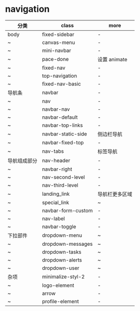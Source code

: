 # navigation

| 分类     | class              | more       |
|--------|--------------------|------------|
| body   | fixed-sidebar      | -          |
| ~      | canvas-menu        | -          |
| ~      | mini-navbar        | -          |
| ~      | pace-done          | 设置 animate |
| ~      | fixed-nav          | -          |
| ~      | top-navigation     | -          |
| ~      | fixed-nav-basic    | -          |
| 导航条    | navbar             | -          |
| ~      | nav                | -          |
| ~      | navbar-nav         | -          |
| ~      | navbar-default     | -          |
| ~      | navbar-top-links   | -          |
| ~      | navbar-static-side | 侧边栏导航      |
| ~      | navbar-fixed-top   | -          |
| ~      | nav-tabs           | 标签导航       |
| 导航组成部分 | nav-header         | -          |
| ~      | navbar-right       | -          |
| ~      | nav-second-level   | -          |
| ~      | nav-third-level    | -          |
| ~      | landing_link       | 导航栏更多区域    |
| ~      | special_link       | ~          |
| ~      | navbar-form-custom | -          |
| ~      | nav-label          | -          |
| ~      | navbar-toggle      | -          |
| 下拉部件   | dropdown-menu      | ~          |
| ~      | dropdown-messages  | ~          |
| ~      | dropdown-tasks     | ~          |
| ~      | dropdown-alerts    | ~          |
| ~      | dropdown-user      | ~          |
| 杂项     | minimalize-styl-2  | -          |
| ~      | logo-element       | -          |
| ~      | arrow              | -          |
| ~      | profile-element    | -          |
